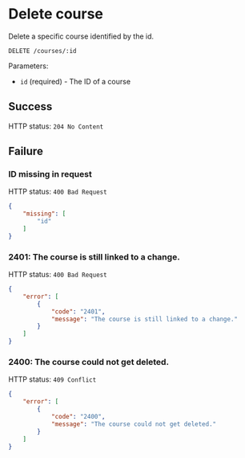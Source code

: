 # Delete course

Delete a specific course identified by the id.

```
DELETE /courses/:id
```

Parameters:

- `id` (required) - The ID of a course

## Success

HTTP status: `204 No Content`

## Failure

### ID missing in request

HTTP status: `400 Bad Request`

```json
{
	"missing": [
		"id"
	]
}
```

### 2401: The course is still linked to a change.

HTTP status: `400 Bad Request`

```json
{
	"error": [
		{
			"code": "2401",
			"message": "The course is still linked to a change."
		}
	]
}
```

### 2400: The course could not get deleted.

HTTP status: `409 Conflict`

```json
{
	"error": [
		{
			"code": "2400",
			"message": "The course could not get deleted."
		}
	]
}
```
